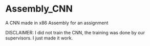 # Assembly_CNN
A CNN made in x86 Assembly for an assignment

DISCLAIMER: I did not train the CNN, the training was done by our supervisors. I just made it work.
